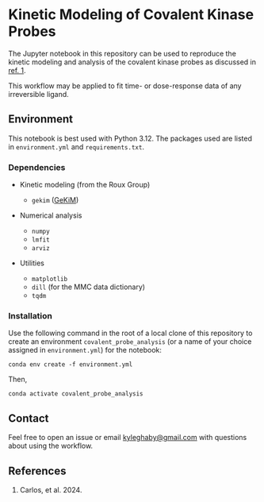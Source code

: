 # Kinetic Modeling of Covalent Kinase Probes

The Jupyter notebook in this repository can be used to reproduce the kinetic modeling and analysis of the covalent kinase probes as discussed in [ref. 1][1].

This workflow may be applied to fit time- or dose-response data of any irreversible ligand.

## Environment

This notebook is best used with Python 3.12. The packages used are listed in `environment.yml` and `requirements.txt`.

### Dependencies

- Kinetic modeling (from the Roux Group)
  - `gekim` ([GeKiM](https://github.com/kghaby/GeKiM))

- Numerical analysis
  - `numpy`
  - `lmfit`
  - `arviz`

- Utilities
  - `matplotlib`
  - `dill` (for the MMC data dictionary)
  - `tqdm`

### Installation

Use the following command in the root of a local clone of this repository to create an environment `covalent_probe_analysis` (or a name of your choice assigned in `environment.yml`) for the notebook:

```shell
conda env create -f environment.yml
```

Then,

```shell
conda activate covalent_probe_analysis
```

## Contact
Feel free to open an issue or email kyleghaby@gmail.com with questions about using the workflow.

## References

1. Carlos, et al. 2024.

[1]: https://github.com/kghaby/GeKiM
